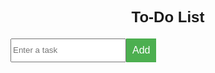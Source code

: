 <!DOCTYPE html>
<html>
<head>
  <title>To-Do List</title>
  <style>
    body {
      font-family: Arial, sans-serif;
    }
    
    .container {
      max-width: 400px;
      margin: 20px auto;
    }
    
    .title {
      text-align: center;
      font-size: 24px;
      margin-bottom: 20px;
    }
    
    .todo-input {
      display: flex;
      margin-bottom: 10px;
    }
    
    .todo-input input[type="text"] {
      flex-grow: 1;
      padding: 10px;
      font-size: 16px;
    }
    
    .todo-input button {
      padding: 10px;
      background-color: #4caf50;
      color: #fff;
      border: none;
      font-size: 16px;
    }
    
    .todo-list {
      list-style-type: none;
      padding: 0;
    }
    
    .todo-list li {
      display: flex;
      align-items: center;
      margin-bottom: 10px;
    }
    
    .todo-list li .todo-item {
      flex-grow: 1;
      padding: 10px;
      font-size: 16px;
    }
    
    .todo-list li button {
      padding: 5px;
      background-color: #f44336;
      color: #fff;
      border: none;
      font-size: 14px;
      cursor: pointer;
    }
  </style>
  <script>
    function addTodo() {
      var input = document.getElementById("todoInput");
      var todoList = document.getElementById("todoList");
      
      var todoItem = input.value;
      if (todoItem.trim() !== "") {
        var li = document.createElement("li");
        li.innerHTML = '<span class="todo-item">' + todoItem + '</span><button onclick="removeTodo()">Remove</button>';
        todoList.appendChild(li);
        input.value = "";
      }
    }
    
    function removeTodo() {
      var todoItem = event.target.parentNode;
      var todoList = document.getElementById("todoList");
      todoList.removeChild(todoItem);
    }
  </script>
</head>
<body>
  <div class="container">
    <h1 class="title">To-Do List</h1>
    <div class="todo-input">
      <input type="text" id="todoInput" placeholder="Enter a task">
      <button onclick="addTodo()">Add</button>
    </div>
    <ul id="todoList" class="todo-list"></ul>
  </div>
</body>
</html>
